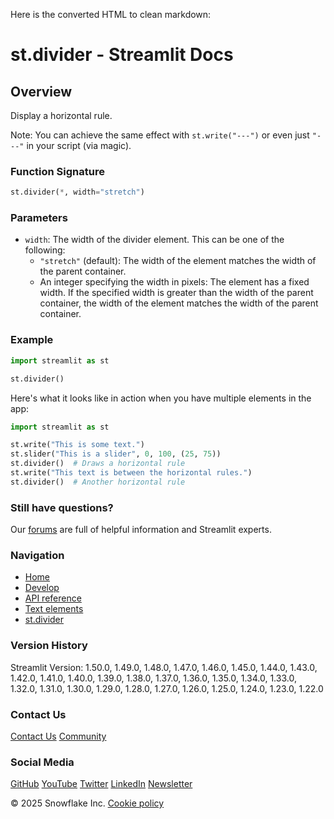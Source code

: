 Here is the converted HTML to clean markdown:

# st.divider - Streamlit Docs
## Overview

Display a horizontal rule.

Note: You can achieve the same effect with `st.write("---")` or even just `"---"` in your script (via magic).

### Function Signature
```python
st.divider(*, width="stretch")
```

### Parameters

* `width`: The width of the divider element. This can be one of the following:
	+ `"stretch"` (default): The width of the element matches the width of the parent container.
	+ An integer specifying the width in pixels: The element has a fixed width. If the specified width is greater than the width of the parent container, the width of the element matches the width of the parent container.

### Example
```python
import streamlit as st

st.divider()
```

Here's what it looks like in action when you have multiple elements in the app:
```python
import streamlit as st

st.write("This is some text.")
st.slider("This is a slider", 0, 100, (25, 75))
st.divider()  # Draws a horizontal rule
st.write("This text is between the horizontal rules.")
st.divider()  # Another horizontal rule
```

### Still have questions?
Our [forums](https://discuss.streamlit.io) are full of helpful information and Streamlit experts.

### Navigation
* [Home](/)
* [Develop](/develop)
* [API reference](/develop/api-reference)
* [Text elements](/develop/api-reference/text)
* [st.divider](/develop/api-reference/text/st.divider)

### Version History
Streamlit Version: 1.50.0, 1.49.0, 1.48.0, 1.47.0, 1.46.0, 1.45.0, 1.44.0, 1.43.0, 1.42.0, 1.41.0, 1.40.0, 1.39.0, 1.38.0, 1.37.0, 1.36.0, 1.35.0, 1.34.0, 1.33.0, 1.32.0, 1.31.0, 1.30.0, 1.29.0, 1.28.0, 1.27.0, 1.26.0, 1.25.0, 1.24.0, 1.23.0, 1.22.0

### Contact Us
[Contact Us](mailto:hello@streamlit.io?subject=Contact%20from%20documentation%20)
[Community](https://discuss.streamlit.io)

### Social Media
[GitHub](https://github.com/streamlit)
[YouTube](https://www.youtube.com/channel/UC3LD42rjj-Owtxsa6PwGU5Q)
[Twitter](https://twitter.com/streamlit)
[LinkedIn](https://www.linkedin.com/company/streamlit)
[Newsletter](https://info.snowflake.com/streamlit-newsletter-sign-up.html)

&copy; 2025 Snowflake Inc.
[Cookie policy](https://www.streamlit.io/cookie-policy)